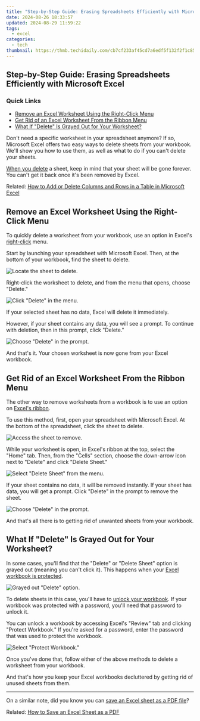 ```yaml
---
title: "Step-by-Step Guide: Erasing Spreadsheets Efficiently with Microsoft Excel"
date: 2024-08-26 18:33:57
updated: 2024-08-29 11:59:22
tags:
  - excel
categories:
  - tech
thumbnail: https://thmb.techidaily.com/cb7cf233af45cd7a6edf5f132f2f1c85fe4924908e7b1e994447f0fc08005a75.jpg
---
```


## Step-by-Step Guide: Erasing Spreadsheets Efficiently with Microsoft Excel

### Quick Links

* [Remove an Excel Worksheet Using the Right-Click Menu](https://screen-video-capture.techidaily.com/new-in-2024-unveiling-the-secrets-of-effective-screencasts/)
* [Get Rid of an Excel Worksheet From the Ribbon Menu](https://extra-guidance.techidaily.com/2024-approved-integrating-zoom-and-skype-for-superior-video-conferencing-experience/)
* [What If "Delete" Is Grayed Out for Your Worksheet?](https://some-techniques.techidaily.com/updated-from-undiscovered-to-famous-the-seo-playbook-for-your-podcast/)

 Don't need a specific worksheet in your spreadsheet anymore? If so, Microsoft Excel offers two easy ways to delete sheets from your workbook. We'll show you how to use them, as well as what to do if you can't delete your sheets.

[When you delete](https://fox-glue.techidaily.com/2024-approved-the-ultimate-guide-to-top-online-tools-for-perfecting-your-video-subtitles/) a sheet, keep in mind that your sheet will be gone forever. You can't get it back once it's been removed by Excel.

Related: [How to Add or Delete Columns and Rows in a Table in Microsoft Excel](https://fox-glue.techidaily.com/2024-approved-the-ultimate-guide-to-top-online-tools-for-perfecting-your-video-subtitles/) 

##  Remove an Excel Worksheet Using the Right-Click Menu

 To quickly delete a worksheet from your workbook, use an option in Excel's [right-click](https://desktop-recording.techidaily.com/updated-the-art-of-recording-fun-6-techniques-to-document-minecraft-for-2024/) menu.

 Start by launching your spreadsheet with Microsoft Excel. Then, at the bottom of your workbook, find the sheet to delete.

![Locate the sheet to delete.](https://static1.howtogeekimages.com/wordpress/wp-content/uploads/2022/06/1-select-unwanted-sheet.png) 

 Right-click the worksheet to delete, and from the menu that opens, choose "Delete."

![Click "Delete" in the menu.](https://static1.howtogeekimages.com/wordpress/wp-content/uploads/2022/06/2-delete-unwanted-sheet.png) 

 If your selected sheet has no data, Excel will delete it immediately.

 However, if your sheet contains any data, you will see a prompt. To continue with deletion, then in this prompt, click "Delete."

![Choose "Delete" in the prompt.](https://static1.howtogeekimages.com/wordpress/wp-content/uploads/2022/06/3-sheet-delete-prompt.png) 

 And that's it. Your chosen worksheet is now gone from your Excel workbook.

##  Get Rid of an Excel Worksheet From the Ribbon Menu

 The other way to remove worksheets from a workbook is to use an option on [Excel's ribbon](https://screen-mirror.techidaily.com/in-2024-how-to-mirror-honor-play-40c-to-mac-drfone-by-drfone-android/).

 To use this method, first, open your spreadsheet with Microsoft Excel. At the bottom of the spreadsheet, click the sheet to delete.

![Access the sheet to remove.](https://static1.howtogeekimages.com/wordpress/wp-content/uploads/2022/06/4-choose-sheet-to-remove.png) 

 While your worksheet is open, in Excel's ribbon at the top, select the "Home" tab. Then, from the "Cells" section, choose the down-arrow icon next to "Delete" and click "Delete Sheet."

![Select "Delete Sheet" from the menu.](https://static1.howtogeekimages.com/wordpress/wp-content/uploads/2022/06/5-remove-sheet.png) 

 If your sheet contains no data, it will be removed instantly. If your sheet has data, you will get a prompt. Click "Delete" in the prompt to remove the sheet.

![Choose "Delete" in the prompt.](https://static1.howtogeekimages.com/wordpress/wp-content/uploads/2022/06/6-sheet-remove-prompt.png) 

 And that's all there is to getting rid of unwanted sheets from your workbook.

##  What If "Delete" Is Grayed Out for Your Worksheet?

 In some cases, you'll find that the "Delete" or "Delete Sheet" option is grayed out (meaning you can't click it). This happens when your [Excel workbook is protected](https://screen-recording.techidaily.com/updated-essential-tips-for-gameplay-screen-captures-on-xbox-one-for-2024/).

![Grayed out "Delete" option.](https://static1.howtogeekimages.com/wordpress/wp-content/uploads/2022/06/7-grayed-out-delete-option.png) 

 To delete sheets in this case, you'll have to [unlock your workbook](https://android-pokemon-go.techidaily.com/3-ways-for-android-pokemon-go-spoofing-on-oppo-find-x6-drfone-by-drfone-virtual-android/). If your workbook was protected with a password, you'll need that password to unlock it.

 You can unlock a workbook by accessing Excel's "Review" tab and clicking "Protect Workbook." If you're asked for a password, enter the password that was used to protect the workbook.

![Select "Protect Workbook."](https://static1.howtogeekimages.com/wordpress/wp-content/uploads/2022/06/8-unprotect-workbook.png) 

 Once you've done that, follow either of the above methods to delete a worksheet from your workbook.

 And that's how you keep your Excel workbooks decluttered by getting rid of unused sheets from them.

---

 On a similar note, did you know you can [save an Excel sheet as a PDF file](https://win-able.techidaily.com/how-to-solve-game-lag-and-skipping-frames-in-modern-warfare-ii-cod/)?

Related: [How to Save an Excel Sheet as a PDF](https://win-able.techidaily.com/how-to-solve-game-lag-and-skipping-frames-in-modern-warfare-ii-cod/)

<ins class="adsbygoogle"
     style="display:block"
     data-ad-format="autorelaxed"
     data-ad-client="ca-pub-7571918770474297"
     data-ad-slot="1223367746"></ins>



<ins class="adsbygoogle"
     style="display:block"
     data-ad-client="ca-pub-7571918770474297"
     data-ad-slot="8358498916"
     data-ad-format="auto"
     data-full-width-responsive="true"></ins>
